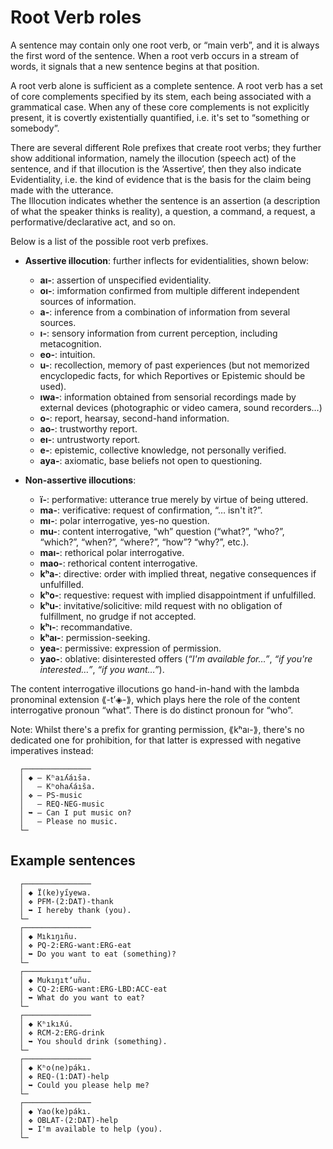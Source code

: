 # Root Verb roles

A sentence may contain only one root verb, or “main verb”, and it is always the first word of the sentence. When a root verb occurs in a stream of words, it signals that a new sentence begins at that position.

A root verb alone is sufficient as a complete sentence. A root verb has a set of core complements specified by its stem, each being associated with a grammatical case. When any of these core complements is not explicitly present, it is covertly existentially quantified, i.e. it's set to “something or somebody”.  
  
There are several different Role prefixes that create root verbs; they further show additional information, namely the illocution (speech act) of the sentence, and if that illocution is the ‘Assertive’, then they also indicate Evidentiality, i.e. the kind of evidence that is the basis for the claim being made with the utterance.  
The Illocution indicates whether the sentence is an assertion (a description of what the speaker thinks is reality), a question, a command, a request, a performative/declarative act, and so on.  
  
Below is a list of the possible root verb prefixes. 
  
* **Assertive illocution**: further inflects for evidentialities, shown below:  
  * **aı-**:   assertion of unspecified evidentiality.  
  * **oı-**:   imformation confirmed from multiple different independent sources of information.  
  * **a-**:    inference from a combination of information from several sources.  
  * **ı-**:    sensory information from current perception, including metacognition.  
  * **eo-**:   intuition.  
  * **u-**:    recollection, memory of past experiences (but not memorized encyclopedic facts, for which Reportives or Epistemic should be used).  
  * **ıwa-**:  information obtained from sensorial recordings made by external devices (photographic or video camera, sound recorders…)  
  * **o-**:    report, hearsay, second-hand information.  
  * **ao-**:   trustworthy report.  
  * **eı-**:   untrustworty report.  
  * **e-**:    epistemic, collective knowledge, not personally verified.  
  * **aya-**:  axiomatic, base beliefs not open to questioning.  
  
* **Non-assertive illocutions**:  
  * **ï-**:    performative: utterance true merely by virtue of being uttered.  
  * **ma-**:   verificative: request of confirmation, “… isn't it?”.  
  * **mı-**:   polar interrogative, yes-no question.  
  * **mu-**:   content interrogative, “wh” question (“what?”, “who?”, “which?”, “when?”, “where?”, “how”? “why?”, etc.).  
  * **maı-**:  rethorical polar interrogative.  
  * **mao-**:  rethorical content interrogative.  
  * **kʰa-**:  directive: order with implied threat, negative consequences if unfulfilled.  
  * **kʰo-**:  requestive: request with implied disappointment if unfulfilled.  
  * **kʰu-**:  invitative/solicitive: mild request with no obligation of fulfillment, no grudge if not accepted.  
  * **kʰı-**: recommandative.  
  * **kʰaı-**:  permission-seeking.  
  * **yea-**: permissive: expression of permission.
  * **yao-**:  oblative: disinterested offers (*“I'm available for…”*, *“if you're interested…”*, *“if you want…”*).  

The content interrogative illocutions go hand-in-hand with the lambda pronominal extension ⟪-tʼ◈-⟫, which plays here the role of the content interrogative pronoun “what”. There is do distinct pronoun for “who”.

Note: Whilst there's a prefix for granting permission, ⟪kʰaı-⟫, there's no dedicated one for prohibition, for that latter is expressed with negative imperatives instead:
```
  ┌───────────────
  │ ◆ — Kʰaıʎáıša.
  │   — Kʰohaʎáıša.
  │ ❖ — PS-music
  │   — REQ-NEG-music
  │ ➥ — Can I put music on?
  │   — Please no music.
  └─
```  

## Example sentences

```
  ┌───────────────  
  │ ◆ Ï(ke)yı̋yewa.
  │ ❖ PFM-(2:DAT)-thank
  │ ➥ I hereby thank (you).
  └─
  ┌───────────────  
  │ ◆ Mıkıŋıñu.
  │ ❖ PQ-2:ERG-want:ERG-eat
  │ ➥ Do you want to eat (something)?
  └─
  ┌───────────────  
  │ ◆ Mukıŋıtʼuñu.
  │ ❖ CQ-2:ERG-want:ERG-LBD:ACC-eat
  │ ➥ What do you want to eat?
  └─
  ┌───────────────  
  │ ◆ Kʰıkıƛú.
  │ ❖ RCM-2:ERG-drink
  │ ➥ You should drink (something).
  └─
  ┌───────────────  
  │ ◆ Kʰo(ne)pákı.
  │ ❖ REQ-(1:DAT)-help
  │ ➥ Could you please help me?
  └─
  ┌───────────────  
  │ ◆ Yao(ke)pákı.
  │ ❖ OBLAT-(2:DAT)-help
  │ ➥ I'm available to help (you).
  └─

```  


 

